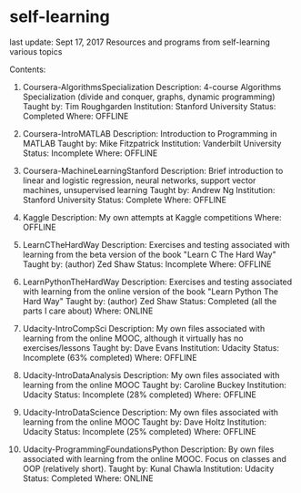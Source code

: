 # self-learning
last update: Sept 17, 2017
Resources and programs from self-learning various topics

Contents:

1. Coursera-AlgorithmsSpecialization 
    Description: 4-course Algorithms Specialization (divide and conquer, graphs, dynamic programming)
    Taught by: Tim Roughgarden
    Institution: Stanford University
    Status: Completed
    Where: OFFLINE
  
2. Coursera-IntroMATLAB
    Description: Introduction to Programming in MATLAB
    Taught by: Mike Fitzpatrick
    Institution: Vanderbilt University
    Status: Incomplete
    Where: OFFLINE
  
3. Coursera-MachineLearningStanford
    Description: Brief introduction to linear and logistic regression, neural networks, support vector machines, unsupervised learning
    Taught by: Andrew Ng
    Institution: Stanford University
    Status: Complete
    Where: OFFLINE

4. Kaggle
    Description: My own attempts at Kaggle competitions
    Where: OFFLINE

5. LearnCTheHardWay
    Description: Exercises and testing associated with learning from the beta version of the book 
    "Learn C The Hard Way"
    Taught by: (author) Zed Shaw
    Status: Incomplete
    Where: OFFLINE

6. LearnPythonTheHardWay
    Description: Exercises and testing associated with learning from the online version of the book "Learn Python The Hard Way"
    Taught by: (author) Zed Shaw
    Status: Completed (all the parts I care about)
    Where: ONLINE

7. Udacity-IntroCompSci
    Description: My own files associated with learning from the online MOOC, although it virtually has no exercises/lessons
    Taught by: Dave Evans
    Institution: Udacity
    Status: Incomplete (63% completed)
    Where: OFFLINE

8. Udacity-IntroDataAnalysis
    Description: My own files associated with learning from the online MOOC
    Taught by: Caroline Buckey
    Institution: Udacity
    Status: Incomplete (28% completed)
    Where: OFFLINE

9. Udacity-IntroDataScience
    Description: My own files associated with learning from the online MOOC
    Taught by: Dave Holtz
    Institution: Udacity
    Status: Incomplete (25% completed)
    Where: OFFLINE

10. Udacity-ProgrammingFoundationsPython
    Description: By own files associated with learning from the online MOOC. Focus on classes and OOP (relatively short).
    Taught by: Kunal Chawla
    Institution: Udacity
    Status: Completed
    Where: ONLINE
